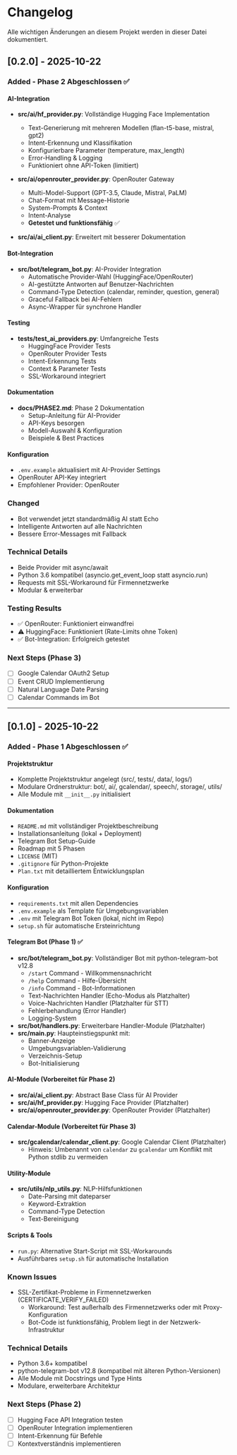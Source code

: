 # Changelog

Alle wichtigen Änderungen an diesem Projekt werden in dieser Datei dokumentiert.

## [0.2.0] - 2025-10-22

### Added - Phase 2 Abgeschlossen ✅

#### AI-Integration
- **src/ai/hf_provider.py**: Vollständige Hugging Face Implementation
  - Text-Generierung mit mehreren Modellen (flan-t5-base, mistral, gpt2)
  - Intent-Erkennung und Klassifikation
  - Konfigurierbare Parameter (temperature, max_length)
  - Error-Handling & Logging
  - Funktioniert ohne API-Token (limitiert)

- **src/ai/openrouter_provider.py**: OpenRouter Gateway
  - Multi-Model-Support (GPT-3.5, Claude, Mistral, PaLM)
  - Chat-Format mit Message-Historie
  - System-Prompts & Context
  - Intent-Analyse
  - **Getestet und funktionsfähig** ✅

- **src/ai/ai_client.py**: Erweitert mit besserer Dokumentation

#### Bot-Integration
- **src/bot/telegram_bot.py**: AI-Provider Integration
  - Automatische Provider-Wahl (HuggingFace/OpenRouter)
  - AI-gestützte Antworten auf Benutzer-Nachrichten
  - Command-Type Detection (calendar, reminder, question, general)
  - Graceful Fallback bei AI-Fehlern
  - Async-Wrapper für synchrone Handler

#### Testing
- **tests/test_ai_providers.py**: Umfangreiche Tests
  - HuggingFace Provider Tests
  - OpenRouter Provider Tests
  - Intent-Erkennung Tests
  - Context & Parameter Tests
  - SSL-Workaround integriert

#### Dokumentation
- **docs/PHASE2.md**: Phase 2 Dokumentation
  - Setup-Anleitung für AI-Provider
  - API-Keys besorgen
  - Modell-Auswahl & Konfiguration
  - Beispiele & Best Practices

#### Konfiguration
- `.env.example` aktualisiert mit AI-Provider Settings
- OpenRouter API-Key integriert
- Empfohlener Provider: OpenRouter

### Changed
- Bot verwendet jetzt standardmäßig AI statt Echo
- Intelligente Antworten auf alle Nachrichten
- Bessere Error-Messages mit Fallback

### Technical Details
- Beide Provider mit async/await
- Python 3.6 kompatibel (asyncio.get_event_loop statt asyncio.run)
- Requests mit SSL-Workaround für Firmennetzwerke
- Modular & erweiterbar

### Testing Results
- ✅ OpenRouter: Funktioniert einwandfrei
- ⚠️ HuggingFace: Funktioniert (Rate-Limits ohne Token)
- ✅ Bot-Integration: Erfolgreich getestet

### Next Steps (Phase 3)
- [ ] Google Calendar OAuth2 Setup
- [ ] Event CRUD Implementierung
- [ ] Natural Language Date Parsing
- [ ] Calendar Commands im Bot

---

## [0.1.0] - 2025-10-22

### Added - Phase 1 Abgeschlossen ✅

#### Projektstruktur
- Komplette Projektstruktur angelegt (src/, tests/, data/, logs/)
- Modulare Ordnerstruktur: bot/, ai/, gcalendar/, speech/, storage/, utils/
- Alle Module mit `__init__.py` initialisiert

#### Dokumentation
- `README.md` mit vollständiger Projektbeschreibung
- Installationsanleitung (lokal + Deployment)
- Telegram Bot Setup-Guide
- Roadmap mit 5 Phasen
- `LICENSE` (MIT)
- `.gitignore` für Python-Projekte
- `Plan.txt` mit detailliertem Entwicklungsplan

#### Konfiguration
- `requirements.txt` mit allen Dependencies
- `.env.example` als Template für Umgebungsvariablen
- `.env` mit Telegram Bot Token (lokal, nicht im Repo)
- `setup.sh` für automatische Ersteinrichtung

#### Telegram Bot (Phase 1) ✅
- **src/bot/telegram_bot.py**: Vollständiger Bot mit python-telegram-bot v12.8
  - `/start` Command - Willkommensnachricht
  - `/help` Command - Hilfe-Übersicht
  - `/info` Command - Bot-Informationen
  - Text-Nachrichten Handler (Echo-Modus als Platzhalter)
  - Voice-Nachrichten Handler (Platzhalter für STT)
  - Fehlerbehandlung (Error Handler)
  - Logging-System
- **src/bot/handlers.py**: Erweiterbare Handler-Module (Platzhalter)
- **src/main.py**: Haupteinstiegspunkt mit:
  - Banner-Anzeige
  - Umgebungsvariablen-Validierung
  - Verzeichnis-Setup
  - Bot-Initialisierung

#### AI-Module (Vorbereitet für Phase 2)
- **src/ai/ai_client.py**: Abstract Base Class für AI Provider
- **src/ai/hf_provider.py**: Hugging Face Provider (Platzhalter)
- **src/ai/openrouter_provider.py**: OpenRouter Provider (Platzhalter)

#### Calendar-Module (Vorbereitet für Phase 3)
- **src/gcalendar/calendar_client.py**: Google Calendar Client (Platzhalter)
  - Hinweis: Umbenannt von `calendar` zu `gcalendar` um Konflikt mit Python stdlib zu vermeiden

#### Utility-Module
- **src/utils/nlp_utils.py**: NLP-Hilfsfunktionen
  - Date-Parsing mit dateparser
  - Keyword-Extraktion
  - Command-Type Detection
  - Text-Bereinigung

#### Scripts & Tools
- `run.py`: Alternative Start-Script mit SSL-Workarounds
- Ausführbares `setup.sh` für automatische Installation

### Known Issues
- SSL-Zertifikat-Probleme in Firmennetzwerken (CERTIFICATE_VERIFY_FAILED)
  - Workaround: Test außerhalb des Firmennetzwerks oder mit Proxy-Konfiguration
  - Bot-Code ist funktionsfähig, Problem liegt in der Netzwerk-Infrastruktur

### Technical Details
- Python 3.6+ kompatibel
- python-telegram-bot v12.8 (kompatibel mit älteren Python-Versionen)
- Alle Module mit Docstrings und Type Hints
- Modulare, erweiterbare Architektur

### Next Steps (Phase 2)
- [ ] Hugging Face API Integration testen
- [ ] OpenRouter Integration implementieren
- [ ] Intent-Erkennung für Befehle
- [ ] Kontextverständnis implementieren
